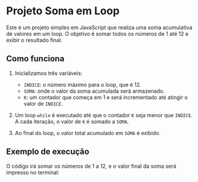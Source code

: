 # Projeto Soma em Loop

Este é um projeto simples em JavaScript que realiza uma soma acumulativa de valores em um loop. O objetivo é somar todos os números de 1 até 12 e exibir o resultado final.

## Como funciona

1. Inicializamos três variáveis:
   - `INDICE`: o número máximo para o loop, que é 12.
   - `SOMA`: onde o valor da soma acumulada será armazenado.
   - `K`: um contador que começa em 1 e será incrementado até atingir o valor de `INDICE`.

2. Um loop `while` é executado até que o contador `K` seja menor que `INDICE`. A cada iteração, o valor de `K` é somado a `SOMA`.

3. Ao final do loop, o valor total acumulado em `SOMA` é exibido.

## Exemplo de execução

O código irá somar os números de 1 a 12, e o valor final da soma será impresso no terminal:
